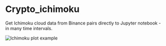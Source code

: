 # Crypto_ichimoku
 Get Ichimoku cloud data from Binance pairs directly to Jupyter notebook - in many time intervals.

 ![Ichimoku plot example](static/figure.png)

